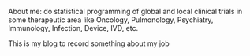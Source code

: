 About me:
do statistical programming of global and local clinical trials in some therapeutic area like Oncology, Pulmonology, Psychiatry, Immunology, Infection, Device, IVD, etc. 

This is my blog to record something about my job  
